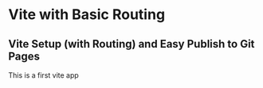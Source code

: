 # Vite with Basic Routing

## Vite Setup (with Routing) and Easy Publish to Git Pages

This is a first vite app
